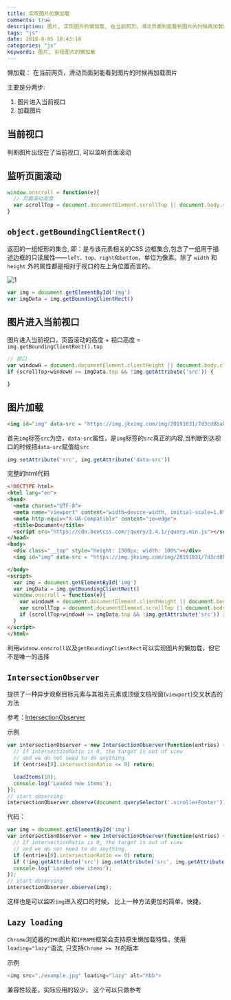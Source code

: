 ```yaml
---
title: 实现图片的懒加载
comments: true
description: 图片, 实现图片的懒加载, 在当前网页，滑动页面到能看到图片的时候再加载图片
tags: "js"
date: 2018-8-05 10:43:10
categories: "js"
keywords: 图片, 实现图片的懒加载
---
```


懒加载： 在当前网页，滑动页面到能看到图片的时候再加载图片

主要是分两步: 
1. 图片进入当前视口
2. 加载图片

## 当前视口

判断图片出现在了当前视口, 可以监听页面滚动

## 监听页面滚动

```js
window.onscroll = function(e){
  // 页面滚动高度
  var scrollTop = document.documentElement.scrollTop || document.body.scrollTop;
}
```

## `object.getBoundingClientRect()`

返回的一组矩形的集合, 即：是与该元素相关的CSS 边框集合,包含了一组用于描述边框的只读属性——`left、top、right和bottom`，单位为像素。除了 `width` 和 `height` 外的属性都是相对于视口的左上角位置而言的。

![1](https://mdn.mozillademos.org/files/15087/rect.png)

```js
var img = document.getElementById('img')
var imgData = img.getBoundingClientRect()
```

## 图片进入当前视口

图片进入当前视口，页面滚动的高度 + 视口高度 = `img.getBoundingClientRect().top`

```js
// 视口
var windowH = document.documentElement.clientHeight || document.body.clientHeight
if (scrollTop+windowH >= imgData.top && !img.getAttribute('src')) {

}
```

## 图片加载

```html
<img id="img" data-src = "https://img.jkximg.com/img/20191031/7d3cd8ba8f4249e3ab9a0b6ff6fcc7f2.jpg" src="" alt="">
```

首先`img`标签`src`为空，`data-src`属性，是`img`标签的`src`真正的内容,当判断到达视口的时候把`data-src`赋值给`src`

```js
img.setAttribute('src', img.getAttribute('data-src'))
```

完整的html代码

```html
<!DOCTYPE html>
<html lang="en">
<head>
  <meta charset="UTF-8">
  <meta name="viewport" content="width=device-width, initial-scale=1.0">
  <meta http-equiv="X-UA-Compatible" content="ie=edge">
  <title>Document</title>
  <script src="https://cdn.bootcss.com/jquery/3.4.1/jquery.min.js"></script>
</head>
<body>
  <div class="__top" style="height: 1500px; width: 100%"></div>
  <img id="img" data-src = "https://img.jkximg.com/img/20191031/7d3cd8ba8f4249e3ab9a0b6ff6fcc7f2.jpg" src="" alt="">

</body>
<script>
  var img = document.getElementById('img')
  var imgData = img.getBoundingClientRect()
  window.onscroll = function(e){
    var windowH = document.documentElement.clientHeight || document.body.clientHeight
    var scrollTop = document.documentElement.scrollTop || document.body.scrollTop;
    if (scrollTop+windowH >= imgData.top && !img.getAttribute('src')) img.setAttribute('src', img.getAttribute('data-src'))
  }
</script>
</html>
```
利用`widnow.onscroll`以及`getBoundingClientRect`可以实现图片的懒加载，但它不是唯一的选择

## `IntersectionObserver`

提供了一种异步观察目标元素与其祖先元素或顶级文档视窗(`viewport`)交叉状态的方法

参考：[IntersectionObserver](https://developer.mozilla.org/zh-CN/docs/Web/API/IntersectionObserver)

示例

```js
var intersectionObserver = new IntersectionObserver(function(entries) {
  // If intersectionRatio is 0, the target is out of view
  // and we do not need to do anything.
  if (entries[0].intersectionRatio <= 0) return;

  loadItems(10);
  console.log('Loaded new items');
});
// start observing
intersectionObserver.observe(document.querySelector('.scrollerFooter'));
```

代码：

```js
var img = document.getElementById('img')
var intersectionObserver = new IntersectionObserver(function(entries) {
  // If intersectionRatio is 0, the target is out of view
  // and we do not need to do anything.
  if (entries[0].intersectionRatio <= 0) return;
  if (!img.getAttribute('src'）img.setAttribute('src', img.getAttribute('data-src'))
  console.log('Loaded new items');
});
// start observing
intersectionObserver.observe(img);
```

这样也是可以监听`img`进入视口的时候， 比上一种方法更加的简单，快捷。

## `Lazy loading`

`Chrome`浏览器的`IMG`图片和`IFRAME`框架会支持原生懒加载特性，使用`loading="lazy"`语法, 只支持`Chrome >= 76`的版本

示例

```js
<img src="./example.jpg" loading="lazy" alt="hbb">
```

兼容性较差，实际应用的较少， 这个可以只做参考







